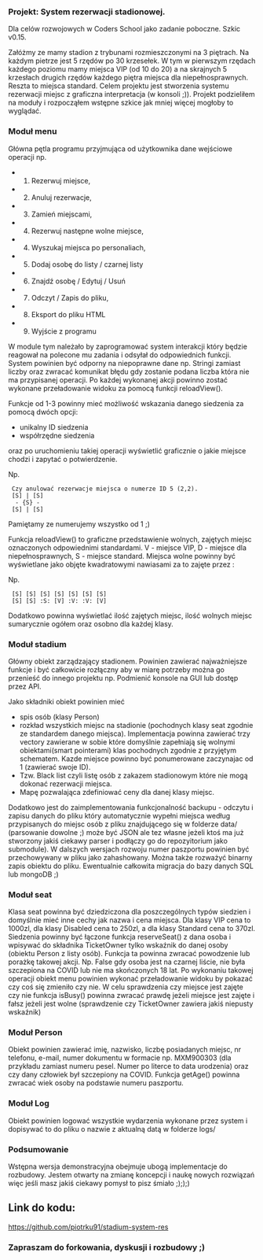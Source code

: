 ### Projekt: System rezerwacji stadionowej. ###

Dla celów rozwojowych w Coders School jako zadanie poboczne.
Szkic v0.15.

Załóżmy ze mamy stadion z trybunami rozmieszczonymi na 3 piętrach. Na każdym pietrze jest 5 rzędów po 30 krzesełek. W tym w pierwszym rzędach każdego poziomu mamy miejsca VIP (od 10 do 20) a na skrajnych 5 krzesłach drugich rzędów każdego piętra miejsca dla niepełnosprawnych. Reszta to miejsca standard. Celem projektu jest stworzenia systemu rezerwacji miejsc z graficzna interpretacja (w konsoli ;)).
Projekt podzieliłem na moduły i rozpocząłem wstępne szkice jak mniej więcej mogłoby to wyglądać.


### Moduł menu
Główna pętla programu przyjmująca od użytkownika dane wejściowe operacji np. 
- 1. Rezerwuj miejsce, 
- 2. Anuluj rezerwacje, 
- 3. Zamień miejscami, 
- 4. Rezerwuj następne wolne miejsce, 
- 4. Wyszukaj miejsca po personaliach,
- 5. Dodaj osobę do listy / czarnej listy
- 6. Znajdź osobę / Edytuj / Usuń 
- 7. Odczyt / Zapis do pliku,
- 8. Eksport do pliku HTML
- 9. Wyjście z programu


W module tym należało by zaprogramować system interakcji który będzie reagował na polecone mu zadania i odsyłał do odpowiednich funkcji. System powinien być odporny na niepoprawne dane np. Stringi zamiast liczby oraz zwracać komunikat błędu gdy zostanie podana liczba która nie ma przypisanej operacji. Po każdej wykonanej akcji powinno zostać wykonane przeładowanie widoku za pomocą funkcji reloadView().

Funkcje od 1-3 powinny mieć możliwość wskazania danego siedzenia za pomocą dwóch opcji: 
- unikalny ID siedzenia
- współrzędne siedzenia

oraz po uruchomieniu takiej operacji wyświetlić graficznie o jakie miejsce chodzi i zapytać o potwierdzenie.

Np. 
>

     Czy anulować rezerwacje miejsca o numerze ID 5 (2,2). 
     [S] | [S]
      - {S} -
     [S] | [S]

Pamiętamy ze numerujemy wszystko od 1 ;)

Funkcja reloadView() to graficzne przedstawienie wolnych, zajętych miejsc oznaczonych odpowiednimi standardami. V - miejsce VIP, D - miejsce dla niepełnosprawnych, S - miejsce standard.
Miejsca wolne powinny być wyświetlane jako objęte kwadratowymi nawiasami za to zajęte przez : 

Np.
> 
     
     [S] [S] [S] [S] [S] [S] [S]
     [S] [S] :S: [V] :V: :V: [V]

Dodatkowo powinna wyświetlać ilość zajętych miejsc, ilość wolnych miejsc sumarycznie ogółem oraz osobno dla każdej klasy.

### Moduł stadium
 Główny obiekt zarządzający stadionem. Powinien zawierać najważniejsze funkcje i być całkowicie rozłączny aby w miarę potrzeby można go przenieść do innego projektu np. Podmienić konsole na GUI lub dostęp przez API.

Jako składniki obiekt powinien mieć
- spis osób (klasy Person) 
- rozkład wszystkich miejsc na stadionie (pochodnych klasy seat zgodnie ze standardem danego miejsca). Implementacja powinna zawierać trzy vectory zawierane w sobie które domyślnie zapełniają się wolnymi obiektami(smart pointerami) klas pochodnych zgodnie z przyjętym schematem. Kazde miejsce powinno być ponumerowane zaczynajac od 1 (zawierać swoje ID).
- Tzw. Black list czyli listę osób z zakazem stadionowym które nie mogą dokonać rezerwacji miejsca.
- Mapę pozwalająca zdefiniować ceny dla danej klasy miejsc.

Dodatkowo jest do zaimplementowania funkcjonalność backupu - odczytu i zapisu danych do pliku który automatycznie wypełni miejsca według przypisanych do miejsc osób z pliku znajdującego się w folderze data/ (parsowanie dowolne ;) może być JSON ale tez własne jeżeli ktoś ma już stworzony jakiś ciekawy parser i podłączy go do repozyitorium jako submodule). W dalszych wersjach rozwoju numer paszportu powinien być przechowywany w pliku jako zahashowany. Można także rozważyć binarny zapis obiektu do pliku. Ewentualnie całkowita migracja do bazy danych SQL lub mongoDB ;)

### Moduł seat
Klasa seat powinna być dziedziczona dla poszczególnych typów siedzien i domyślnie mieć inne cechy jak nazwa i cena miejsca. 
Dla klasy VIP cena to 1000zl, dla klasy Disabled cena to 250zl, a dla klasy Standard cena to 370zl. Siedzenia powinny być łączone funkcja reserveSeat() z dana osoba i wpisywać do składnika TicketOwner tylko wskaźnik do danej osoby (obiektu Person z listy osób). Funkcja ta powinna zwracać powodzenie lub porażkę takowej akcji. Np. False gdy osoba jest na czarnej liście, nie była szczepiona na COVID lub nie ma skończonych 18 lat. Po wykonaniu takowej operacji obiekt menu powinien wykonać przeładowanie widoku by pokazać czy coś się zmieniło czy nie. W celu sprawdzenia czy miejsce jest zajęte czy nie funkcja isBusy() powinna zwracać prawdę jeżeli miejsce jest zajęte i fałsz jeżeli jest wolne (sprawdzenie czy TicketOwner zawiera jakiś niepusty wskaźnik)


### Moduł Person
Obiekt powinien zawierać imię, nazwisko, liczbę posiadanych miejsc, nr telefonu, e-mail, numer dokumentu w formacie np. MXM900303 (dla przykładu zamiast numeru pesel. Numer po literce to data urodzenia) oraz czy dany człowiek był szczepiony na COVID. Funkcja getAge() powinna zwracać wiek osoby na podstawie numeru paszportu.
 
### Moduł Log
Obiekt powinien logować wszystkie wydarzenia wykonane przez system i dopisywać to do pliku o nazwie z aktualną datą w folderze logs/

### Podsumowanie
Wstępna wersja demonstracyjna obejmuje ubogą implementacje do rozbudowy. Jestem otwarty na zmianę koncepcji i naukę nowych rozwiązań więc jeśli masz jakiś ciekawy pomysł to pisz śmiało ;););)

## Link do kodu:
https://github.com/piotrku91/stadium-system-res

### Zapraszam do forkowania, dyskusji i rozbudowy ;)
